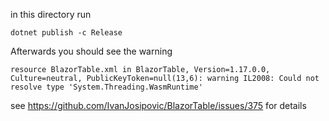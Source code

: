 in this directory run

`dotnet publish -c Release`

Afterwards you should see the warning 

`resource BlazorTable.xml in BlazorTable, Version=1.17.0.0, Culture=neutral, PublicKeyToken=null(13,6): warning IL2008: Could not resolve type 'System.Threading.WasmRuntime'`

see https://github.com/IvanJosipovic/BlazorTable/issues/375 for details
